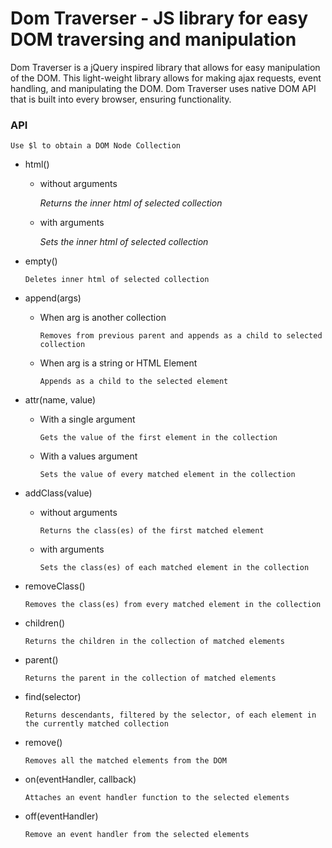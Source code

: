 # Dom Traverser - JS library for easy DOM traversing and manipulation

Dom Traverser is a jQuery inspired library that allows for easy manipulation of the DOM. This light-weight library allows for making ajax requests, event handling, and manipulating the DOM. Dom Traverser uses native DOM API that is built into every browser, ensuring functionality.


### API

`Use $l to obtain a DOM Node Collection`



* html()

  - without arguments

    *Returns the inner html of selected collection*

  - with arguments

    *Sets the inner html of selected collection*

* empty()

    `Deletes inner html of selected collection`

* append(args)

  - When arg is another collection

    `Removes from previous parent and appends as a child to selected collection`

  - When arg is a string or HTML Element

    `Appends as a child to the selected element`


* attr(name, value)

  - With a single argument

    `Gets the value of the first element in the collection`

  - With a values argument

    `Sets the value of every matched element in the collection`


* addClass(value)

  - without arguments

    `Returns the class(es) of the first matched element`

  - with arguments

    `Sets the class(es) of each matched element in the collection`

* removeClass()

  `Removes the class(es) from every matched element in the collection`

* children()

  `Returns the children in the collection of matched elements`

* parent()

  `Returns the parent in the collection of matched elements`

* find(selector)

  `Returns descendants, filtered by the selector, of each element in the currently matched collection`

* remove()

  `Removes all the matched elements from the DOM`

* on(eventHandler, callback)

  `Attaches an event handler function to the selected elements`

* off(eventHandler)

  `Remove an event handler from the selected elements`
